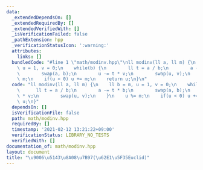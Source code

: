 ```yaml
---
data:
  _extendedDependsOn: []
  _extendedRequiredBy: []
  _extendedVerifiedWith: []
  _isVerificationFailed: false
  _pathExtension: hpp
  _verificationStatusIcon: ':warning:'
  attributes:
    links: []
  bundledCode: "#line 1 \"math/modinv.hpp\"\nll modinv(ll a, ll m) {\n    ll b = m,\
    \ u = 1, v = 0;\n    while(b) {\n        ll t = a / b;\n        a -= t * b;\n\
    \        swap(a, b);\n        u -= t * v;\n        swap(u, v);\n    }\n    u %=\
    \ m;\n    if(u < 0) u += m;\n    return u;\n}\n"
  code: "ll modinv(ll a, ll m) {\n    ll b = m, u = 1, v = 0;\n    while(b) {\n  \
    \      ll t = a / b;\n        a -= t * b;\n        swap(a, b);\n        u -= t\
    \ * v;\n        swap(u, v);\n    }\n    u %= m;\n    if(u < 0) u += m;\n    return\
    \ u;\n}"
  dependsOn: []
  isVerificationFile: false
  path: math/modinv.hpp
  requiredBy: []
  timestamp: '2021-02-12 13:21:22+09:00'
  verificationStatus: LIBRARY_NO_TESTS
  verifiedWith: []
documentation_of: math/modinv.hpp
layout: document
title: "\u9006\u5143\u8A08\u7B97(\u62E1\u5F35Euclid)"
---
```

